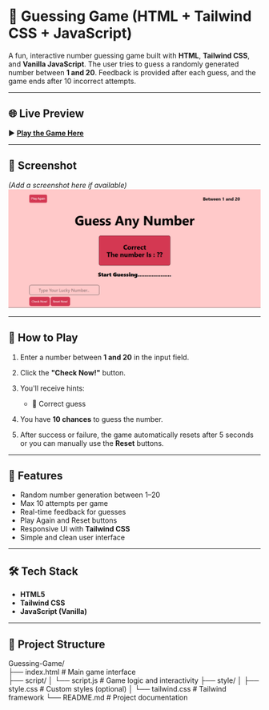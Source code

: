 # 🎯 Guessing Game (HTML + Tailwind CSS + JavaScript)

A fun, interactive number guessing game built with **HTML**, **Tailwind CSS**, and **Vanilla JavaScript**. The user tries to guess a randomly generated number between **1 and 20**. Feedback is provided after each guess, and the game ends after 10 incorrect attempts.

---

## 🌐 Live Preview

▶️ **[Play the Game Here](https://farhanahmedanik59.github.io/Guessing-Game/)**

---

## 📸 Screenshot

*(Add a screenshot here if available)*  
![Game Preview](preview/preview.png)

---

## 🚀 How to Play

1. Enter a number between **1 and 20** in the input field.
2. Click the **"Check Now!"** button.
3. You'll receive hints:
   - 🎉 Correct guess
 
4. You have **10 chances** to guess the number.
5. After success or failure, the game automatically resets after 5 seconds or you can manually use the **Reset** buttons.

---

## 🧩 Features

- Random number generation between 1–20
- Max 10 attempts per game
- Real-time feedback for guesses
- Play Again and Reset buttons
- Responsive UI with **Tailwind CSS**
- Simple and clean user interface

---

## 🛠️ Tech Stack

- **HTML5**
- **Tailwind CSS**
- **JavaScript (Vanilla)**

---

## 📁 Project Structure
Guessing-Game/
<br>
├── index.html # Main game interface
<br>
├── script/
│ └── script.js # Game logic and interactivity
├── style/
│ ├── style.css # Custom styles (optional)
│ └── tailwind.css # Tailwind framework
└── README.md # Project documentation
